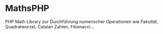 # MathsPHP
 PHP Math Library zur Durchführung numerischer Operationen wie Fakultät, Quadratwurzel, Catalan Zahlen, Fibonacci...

